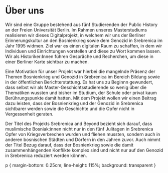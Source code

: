 # Über uns

Wir sind eine Gruppe bestehend aus fünf Studierenden der Public
History an der Freien Universität Berlin. Im Rahmen unseres
Masterstudiums realisieren wir dieses Digitalprojekt, in welchem wir
uns der Berliner Erinnerungskultur an den Bosnienkrieg sowie dem
Genozid in Srebrenica im Jahr 1995 widmen. Ziel war es einen
digitalen Raum zu schaffen, in dem
wir
Individuen
und Einrichtungen vorstellen und diese
zu
Wort kommen lassen. Wir als Historiker:Innen führen
Gespräche und Recherchen, um diese in einer Berliner Karte sichtbar
zu machen.









Eine
Motivation für unser Projekt war hierbei
die
mangelnde Präsenz der Themen Bosnienkrieg und Genozid in Srebrenica
im Bereich Bildung sowie in der öffentlichen Berichterstattung. Es
hat uns zu
Beginnn
gewundert, dass selbst wir als Master-Geschichtsstudierende so wenig
über die Thematiken wussten und bisher im Studium, der Schule oder
privat kaum Berührungspunkte damit hatten. Mit dem Projekt wollen
wir einen Beitrag dazu leisten, dass der Bosnienkrieg und der Genozid
in Srebrenica sichtbarer werden sowie die Geschichte und die 
Opfer nicht in Vergessenheit geraten.










Der
Titel des Projekts Srebrenica and Beyond bezieht sich darauf,
dass muslimische Bosniak:innen nicht nur in den fünf Julitagen in
Srebrenica Opfer von Kriegsverbrechen wurden und fliehen mussten,
sondern auch in anderen bosnischen Städten und Dörfern in den
Jahren zuvor. Auch nimmt der Titel Bezug darauf, dass der
Bosnienkrieg sowie die damit zusammenhängenden Konflikte komplex
sind und nicht nur auf den Genozid in Srebrenica reduziert werden
können.



p { margin-bottom: 0.25cm; line-height: 115%; background: transparent }
